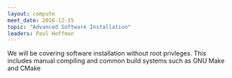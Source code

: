 ```yaml
---
layout: compute
meet_date: 2016-12-15
topic: "Advanced Software Installation"
leaders: Paul Hoffman
---
```


We will be covering software installation without root privleges. This includes manual compiling and common build systems such as GNU Make and CMake
